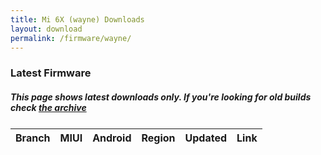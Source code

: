 ```yaml
---
title: Mi 6X (wayne) Downloads
layout: download
permalink: /firmware/wayne/
---
```


### Latest Firmware
##### This page shows latest downloads only. If you're looking for old builds check [the archive](/archive/firmware/wayne/)


<div class="table-responsive-md" style="margin-top: 25px;">
<table id="firmware" class="compact table table-striped table-hover table-sm">
    <thead class="thead-dark">
        <tr>
            <th>Branch</th>
            <th>MIUI</th>
            <th>Android</th>
            <th>Region</th>
            <th>Updated</th>
            <th>Link</th>
        </tr>
    </thead>
    <script>loadFirmwareDownloads('wayne', 'latest')</script>
</table>
</div>
